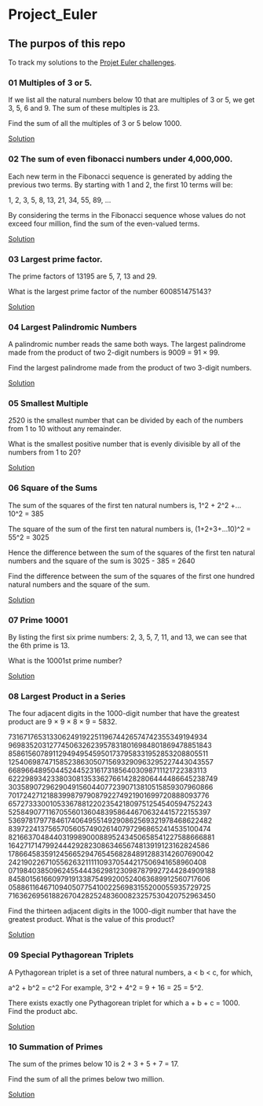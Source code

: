 # Project_Euler

## The purpos of this repo
To track my solutions to the [Projet Euler challenges](https://projecteuler.net/).

### 01 Multiples of 3 or 5.
If we list all the natural numbers below 10 that are multiples of 3 or 5, we get 3, 5, 6 and 9. The sum of these multiples is 23.

Find the sum of all the multiples of 3 or 5 below 1000.

[Solution](https://github.com/GiveMePseudonyms/Project_Euler/blob/main/Multiples%20of%203%20or%205.cs)

### 02 The sum of even fibonacci numbers under 4,000,000.
Each new term in the Fibonacci sequence is generated by adding the previous two terms. By starting with 1 and 2, the first 10 terms will be:

1, 2, 3, 5, 8, 13, 21, 34, 55, 89, ...

By considering the terms in the Fibonacci sequence whose values do not exceed four million, find the sum of the even-valued terms.

[Solution](https://github.com/GiveMePseudonyms/Project_Euler/blob/main/Project%20Euler/P2_Fibonacci.cs)


### 03 Largest prime factor.

The prime factors of 13195 are 5, 7, 13 and 29.

What is the largest prime factor of the number 600851475143?

[Solution](https://github.com/GiveMePseudonyms/Project_Euler/blob/main/Project%20Euler/P3_LargestPrimeFactor.cs)

### 04 Largest Palindromic Numbers

A palindromic number reads the same both ways. The largest palindrome made from the product of two 2-digit numbers is 9009 = 91 × 99.

Find the largest palindrome made from the product of two 3-digit numbers.

[Solution](https://github.com/GiveMePseudonyms/Project_Euler/blob/main/Project%20Euler/P4_Palindromic%20Numbers.cs)

### 05 Smallest Multiple

2520 is the smallest number that can be divided by each of the numbers from 1 to 10 without any remainder.

What is the smallest positive number that is evenly divisible by all of the numbers from 1 to 20?

[Solution](https://github.com/GiveMePseudonyms/Project_Euler/blob/main/Project%20Euler/P5_Smallest%20Multiple.cs)

### 06 Square of the Sums

The sum of the squares of the first ten natural numbers is,
  1^2 + 2^2 +... 10^2 = 385
  
The square of the sum of the first ten natural numbers is,
  (1+2+3+...10)^2 = 55^2 = 3025

Hence the difference between the sum of the squares of the first ten natural numbers and the square of the sum is 
  3025 - 385 = 2640

Find the difference between the sum of the squares of the first one hundred natural numbers and the square of the sum.

[Solution](https://github.com/GiveMePseudonyms/Project_Euler/blob/main/Project%20Euler/P6_Square%20of%20the%20Sums.cs)

### 07 Prime 10001
By listing the first six prime numbers: 2, 3, 5, 7, 11, and 13, we can see that the 6th prime is 13.

What is the 10001st prime number?

[Solution](https://github.com/GiveMePseudonyms/Project_Euler/blob/main/Project%20Euler/P7_Prime%2010001.cs)

### 08 Largest Product in a Series
The four adjacent digits in the 1000-digit number that have the greatest product are 9 × 9 × 8 × 9 = 5832.

73167176531330624919225119674426574742355349194934
96983520312774506326239578318016984801869478851843
85861560789112949495459501737958331952853208805511
12540698747158523863050715693290963295227443043557
66896648950445244523161731856403098711121722383113
62229893423380308135336276614282806444486645238749
30358907296290491560440772390713810515859307960866
70172427121883998797908792274921901699720888093776
65727333001053367881220235421809751254540594752243
52584907711670556013604839586446706324415722155397
53697817977846174064955149290862569321978468622482
83972241375657056057490261407972968652414535100474
82166370484403199890008895243450658541227588666881
16427171479924442928230863465674813919123162824586
17866458359124566529476545682848912883142607690042
24219022671055626321111109370544217506941658960408
07198403850962455444362981230987879927244284909188
84580156166097919133875499200524063689912560717606
05886116467109405077541002256983155200055935729725
71636269561882670428252483600823257530420752963450

Find the thirteen adjacent digits in the 1000-digit number that have the greatest product. What is the value of this product?

[Solution](https://github.com/GiveMePseudonyms/Project_Euler/blob/main/Project%20Euler/P8_Largest%20Product%20In%20a%20Series.cs)

### 09 Special Pythagorean Triplets

A Pythagorean triplet is a set of three natural numbers, a < b < c, for which,

a^2 + b^2 = c^2
For example, 3^2 + 4^2 = 9 + 16 = 25 = 5^2.

There exists exactly one Pythagorean triplet for which a + b + c = 1000.
Find the product abc.

[Solution](https://github.com/GiveMePseudonyms/Project_Euler/blob/main/Project%20Euler/P009_Special%20Pythagorean%20Triplet.cs)

### 10 Summation of Primes

The sum of the primes below 10 is 2 + 3 + 5 + 7 = 17.

Find the sum of all the primes below two million.

[Solution](https://github.com/GiveMePseudonyms/Project_Euler/blob/main/Project%20Euler/P010_Summation%20of%20Primes.cs)
